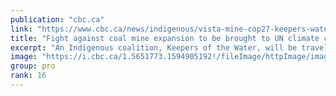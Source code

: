 ```yaml
---
publication: "cbc.ca"
link: "https://www.cbc.ca/news/indigenous/vista-mine-cop27-keepers-water-1.6641300"
title: "Fight against coal mine expansion to be brought to UN climate change conference | CBC News"
excerpt: "An Indigenous coalition, Keepers of the Water, will be travelling to Egypt to attend COP27 this November to raise awareness of the potential impacts of an Alberta coal mine expansion."
image: "https://i.cbc.ca/1.5651773.1594905192!/fileImage/httpImage/image.JPG_gen/derivatives/16x9_620/vista-bighorn-mining.JPG"
group: pro
rank: 16
---
```

